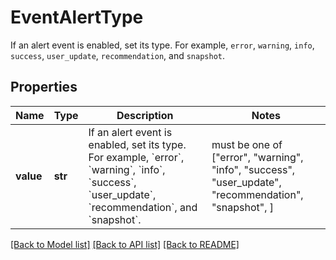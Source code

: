 # EventAlertType

If an alert event is enabled, set its type. For example, `error`, `warning`, `info`, `success`, `user_update`, `recommendation`, and `snapshot`.

## Properties

| Name      | Type    | Description                                                                                                                                                                                                            | Notes                                                                                                 |
| --------- | ------- | ---------------------------------------------------------------------------------------------------------------------------------------------------------------------------------------------------------------------- | ----------------------------------------------------------------------------------------------------- |
| **value** | **str** | If an alert event is enabled, set its type. For example, &#x60;error&#x60;, &#x60;warning&#x60;, &#x60;info&#x60;, &#x60;success&#x60;, &#x60;user_update&#x60;, &#x60;recommendation&#x60;, and &#x60;snapshot&#x60;. | must be one of ["error", "warning", "info", "success", "user_update", "recommendation", "snapshot", ] |

[[Back to Model list]](README.md#documentation-for-models) [[Back to API list]](README.md#documentation-for-api-endpoints) [[Back to README]](README.md)
